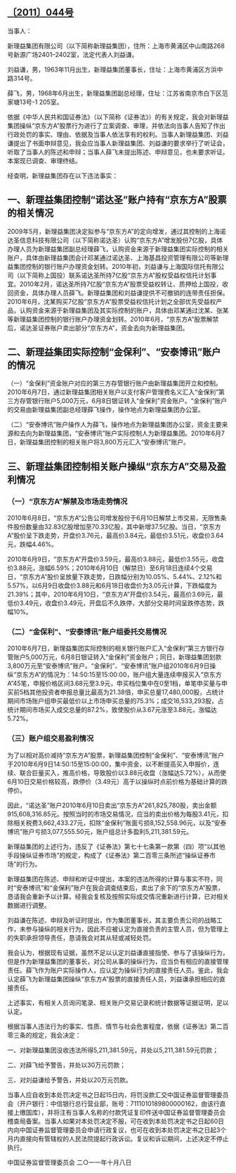 

## [〔2011〕044号](http://www.csrc.gov.cn/pub/zjhpublic/G00306212/201112/t20111202_202554.htm)


当事人：

新理益集团有限公司（以下简称新理益集团），住所：上海市黄浦区中山南路268号新源广场2401–2402室，法定代表人刘益谦。

刘益谦，男，1963年11月出生，新理益集团董事长，住址：上海市黄浦区方浜中路314号。

薛飞，男，1968年6月出生，新理益集团副总经理，住址：江苏省南京市白下区范家塘13号-1 205室。

依据《中华人民共和国证券法》（以下简称《证券法》）的有关规定，我会对新理益集团操纵“京东方A”股票行为进行了立案调查、审理，并依法向当事人告知了作出行政处罚的事实、理由、依据及当事人依法享有的权利。当事人新理益集团、刘益谦提出了书面申辩意见，我会应当事人新理益集团、刘益谦的要求举行了听证会，听取了当事人的陈述和申辩；当事人薛飞未提出陈述、申辩意见，也未要求听证。本案现已调查、审理终结。

经查明，新理益集团存在以下违法事实：

## 一、新理益集团控制“诺达圣”账户持有“京东方A”股票的相关情况

2009年5月，新理益集团决定拟参与“京东方A”的定向增发，通过其控制的上海诺达圣信息科技有限公司（以下简称诺达圣）认购“京东方A”增发股份7亿股，具体办理人员为新理益集团副总经理薛飞，认购资金来源于新理益集团实际控制的相关账户，具体由新理益集团会计邓某通过诺达圣、上海基昌投资管理有限公司等新理益集团控制的银行账户办理资金划转。2010年初，刘益谦与上海国际信托有限公司（以下简称上国投）联系诺达圣所持7亿股“京东方A”股权受益权信托计划事宜。2010年2月，诺达圣所持7亿股“京东方A”股票受益权转让、质押给上国投，收回资金，具体办理人员薛飞。新理益集团和刘益谦提供不可撤销的连带责任担保。2010年6月，沈某购买7亿股“京东方A”股票受益权信托计划之全部优先受益权产品，认购资金来源于新理益集团及其实际控制的账户，具体由邓某通过沈某、张某等新理益集团控制的银行账户办理资金划转。2010年6月，“京东方A”股票解禁后，诺达圣证券账户卖出部分“京东方A”，资金去向为新理益集团。

## 二、新理益集团实际控制“金保利”、“安泰博讯”账户的情况

（一）“金保利”资金账户对应的第三方存管银行账户由新理益集团开立和控制。2010年6月7日，通过新理益集团相关账户以支付客户管理费名义汇入“金保利”第三方存管银行账户5,000万元，6月8日银证转入“金保利”资金账户。“金保利”账户的交易由新理益集团副总经理薛飞操作，操作地点为新理益集团办公室。

（二）“安泰博讯”账户操作人为薛飞，操作地点为新理益集团办公室，资金主要来源和去向为新理益集团，“安泰博讯”账户实际控制人为新理益集团。2010年6月7日，新理益集团控制的相关账户将3,800万元汇入“安泰博讯”账户。

## 三、新理益集团控制相关账户操纵“京东方A”交易及盈利情况

### （一）“京东方A”解禁及市场走势情况

2010年6月8日，“京东方A”公告公司增发股份于6月10日解禁上市交易，无限售条件股份数量由32.83亿股增加至70.33亿股，其中新增37.5亿股。当日，“京东方A”股价呈下跌走势，开盘价3.76元，最高价3.84元，最低价3.51元，收盘价3.64元，跌幅4.46%。

2010年6月9日，“京东方A”开盘价3.59元，最高价3.88元，最低价3.55元，收盘价3.88元，涨幅6.59%；2010年6月10日（解禁日）至6月18日连续4个交易日，“京东方A”股价呈放量下跌走势，日跌幅分别为10.05%、5.44%、2.12%和5.57%，以6月9日收盘价3.88元和6月18日收盘价为3.05元计算，下跌幅度为21.39%；其中，2010年6月10日，“京东方A”开盘价3.54元，最高价3.69元，最低价3.49元，收盘价3.49元，开盘后不久跌停，大部分交易时间呈跌停态势，跌幅10%。

### （二）“金保利”、“安泰博讯”账户组委托交易情况

2010年6月7日，新理益集团实际控制的相关银行账户汇入“金保利”第三方银行存管账户5,000万元，6月8日银证转入“金保利”资金账户；同日，新理益集团划款3,800万元至“安泰博讯”账户。“金保利”、“安泰博讯”账户组2010年6月9日操纵“京东方A”的情况为：14:50:15至15:00:00，账户组大量连续申报买入“京东方A”45笔，申报价格区间3.68元至3.9元，申买档位集中在0至1档，单笔申买量与申买前5档其他投资者申报总量比最高为21.38倍，申买总量17,480,000股，占统计期间市场账户组申买最低价以上市场申买总量的75.3%；成交16,533,293股，占统计期间市场买入成交总量的87.2%，致使股价从3.67元涨至3.88元，涨幅达5.72%。

### （三）账户组交易盈利情况

为了以相对高价减持“京东方A”股票，新理益集团控制“金保利”、“安泰博讯”账户于2010年6月9日14:50:15至15:00:00，集中资金，以不断提高买入申报价，连续、联合巨量买入，推高价格，导致股价以3.88元收盘（涨幅达5.72%），从而使6月10日交易价格较高，跌停价（3.49元）高于以操纵时点前价格为基础计算的跌停价。

因此，“诺达圣”账户2010年6月10日卖出“京东方A”261,825,780股，卖出金额915,608,316.85元。按照当时的市场交易情况，应当的卖出价格为每股3.41元，扣除相关税费3,662,433.27元，扣除“金保利”账面亏损8,152,558.96元，以及“安泰博讯”账户亏损3,077,555.50元，账户组总计多盈利5,211,381.59元。

新理益集团的上述行为，违反了《证券法》第七十七条第一款第（四）项“以其他手段操纵证券市场”的规定，构成了《证券法》第二百零三条所述“操纵证券市场”的行为。

新理益集团在陈述、申辩和听证中提出，本案的违法所得的计算与事实不符，同时“安泰博讯”和“金保利”账户在我会调查结束后，卖出了余下的“京东方A”股票，恳请我会重新予以计算。经我会复核及按照实际成交情况重新进行计算，已对相关数据进行调整。

刘益谦在陈述、申辩及听证时提出，作为集团董事长，其主要负责公司的战略工作，未参与操纵的相关行为，因此不应被认定为直接负责的主管人员，但为管理上的失职承担领导责任，恳请我会对其从轻或减轻处罚。

我会认为，根据现有证据，虽然不足以认定刘益谦直接指使、参与了该操纵行为，但是作为新理益集团的董事长，对公司从事的操纵行为，应当负有相应的直接管理责任。薛飞作为账户实际操作人，应认定为操纵行为的直接责任人员。鉴此，我会认定薛飞为新理益集团操纵“京东方A”股票的直接责任人员，刘益谦承担相应的直接责任。

上述事实，有相关人员询问笔录、相关账户交易记录和统计数据等证据证明，足以认定。

根据当事人违法行为的事实、性质、情节与社会危害程度，依据《证券法》第二百零三条的规定，我会决定：

一、对新理益集团没收违法所得5,211,381.59元，并处以5,211,381.59元罚款；

二、对薛飞给予警告，并处以30万元罚款；

三、对刘益谦给予警告，并处以20万元罚款。

当事人应自收到本处罚决定书之日起15日内，将罚没款汇交中国证券监督管理委员会（开户银行：中信银行总行营业部，账号：7111010189800000162，由该行直接上缴国库），并将注有当事人名称的付款凭证复印件送中国证券监督管理委员会稽查局备案。当事人如果对本处罚决定不服，可在收到本处罚决定书之日起60日内向中国证券监督管理委员会申请行政复议，也可在收到本处罚决定书之日起3个月内直接向有管辖权的人民法院提起行政诉讼。复议和诉讼期间，上述决定不停止执行。
 
 
 
 
中国证券监督管理委员会
二○一一年十月八日
